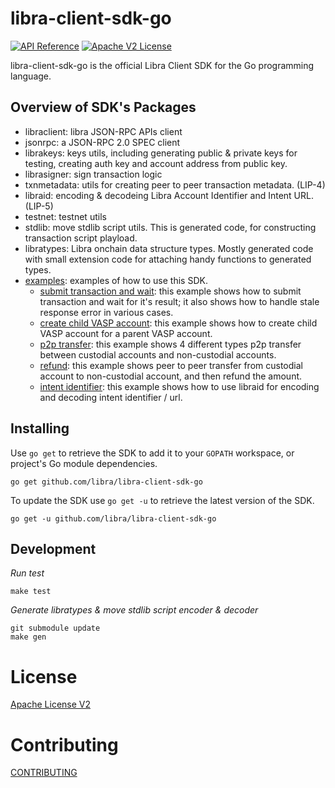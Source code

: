 # libra-client-sdk-go

[![API Reference](https://img.shields.io/badge/api-reference-blue.svg)](https://github.com/libra/libra/blob/master/json-rpc/json-rpc-spec.md) [![Apache V2 License](https://img.shields.io/badge/license-Apache%20V2-blue.svg)](../blob/LICENSE)

libra-client-sdk-go is the official Libra Client SDK for the Go programming language.

## Overview of SDK's Packages

- libraclient: libra JSON-RPC APIs client
- jsonrpc: a JSON-RPC 2.0 SPEC client
- librakeys: keys utils, including generating public & private keys for testing, creating auth key and account address from public key.
- librasigner: sign transaction logic
- txnmetadata: utils for creating peer to peer transaction metadata. (LIP-4)
- libraid: encoding & decodeing Libra Account Identifier and Intent URL. (LIP-5)
- testnet: testnet utils
- stdlib: move stdlib script utils. This is generated code, for constructing transaction script playload.
- libratypes: Libra onchain data structure types. Mostly generated code with small extension code for attaching handy functions to generated types.
- [examples](../blob/examples): examples of how to use this SDK.
  - [submit transaction and wait](../blob/examples/exampleutils/submit_and_wait.go): this example shows how to submit transaction and wait for it's result; it also shows how to handle stale response error in various cases.
  - [create child VASP account](../blob/examples/create-child-vasp-account/main.go): this example shows how to create child VASP account for a parent VASP account.
  - [p2p transfer](../blob/examples/p2p-transfer/main.go): this example shows 4 different types p2p transfer between custodial accounts and non-custodial accounts.
  - [refund](../blob/examples/refund/main.go): this example shows peer to peer transfer from custodial account to non-custodial account, and then refund the amount.
  - [intent identifier](../blob/examples/p2p-transfer/main.go): this example shows how to use libraid for encoding and decoding intent identifier / url.

## Installing

Use `go get` to retrieve the SDK to add it to your `GOPATH` workspace, or
project's Go module dependencies.

	go get github.com/libra/libra-client-sdk-go

To update the SDK use `go get -u` to retrieve the latest version of the SDK.

	go get -u github.com/libra/libra-client-sdk-go


## Development

*Run test*

```
make test
```

*Generate libratypes & move stdlib script encoder & decoder*

```
git submodule update
make gen
```


# License

[Apache License V2](../blob/LICENSE)


# Contributing

[CONTRIBUTING](../blob/CONTRIBUTING.md)
